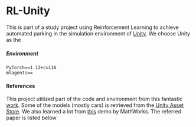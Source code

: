 # RL-Unity

This is part of a study project using Reinforcement Learning to achieve automated parking in the simulation environment of [Unity](https://unity.com/). We choose Unity as the 





##### Environment

```
PyTorch==1.12+cu116
mlagents==
```



#### References

This project utilized part of the code and environment from this fantastic [work](https://github.com/VanIseghemThomas/AI-Parking-Unity). Some of the models (mostly cars) is retrieved from the [Unity Asset Store](https://assetstore.unity.com/). We also learned a lot from [this](https://ww2.mathworks.cn/help/reinforcement-learning/ug/train-ppo-agent-for-automatic-parking-valet.html) demo by MathWorks. The referred paper is listed below

```

```

